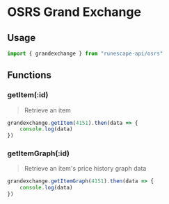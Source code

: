 # OSRS Grand Exchange

## Usage

```javascript
import { grandexchange } from "runescape-api/osrs"
```

## Functions

### getItem\(:id\) <a id="getitem-id"></a>

> Retrieve an item

```javascript
grandexchange.getItem(4151).then(data => {
    console.log(data)
})
```

### getItemGraph\(:id\) <a id="getitemgraph-id"></a>

> Retrieve an item's price history graph data

```javascript
grandexchange.getItemGraph(4151).then(data => {
    console.log(data)
})
```

